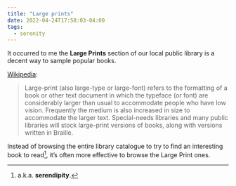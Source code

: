 ```yaml
---
title: "Large prints"
date: 2022-04-24T17:58:03-04:00
tags:
  - serenity
---
```


It occurred to me the **Large Prints** section of our local public library is a decent way to sample popular books.


[Wikipedia](https://en.m.wikipedia.org/wiki/Large-print):

> Large-print (also large-type or large-font) refers to the formatting of a book or other text document in which the typeface (or font) are considerably larger than usual to accommodate people who have low vision. Frequently the medium is also increased in size to accommodate the larger text. Special-needs libraries and many public libraries will stock large-print versions of books, along with versions written in Braille.

Instead of browsing the entire library catalogue to try to find an interesting book to read[^1], it’s often more effective to browse the Large Print ones.


[^1]: a.k.a. **serendipity**.
